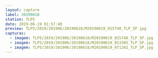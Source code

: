 ```yaml
---
layout: capture
label: 20190618
station: TLP5
date: 2019-06-19 01:57:40
preview: TLP5/2019/201906/20190618/M20190619_015740_TLP_5P.jpg
capturas:
  - imagem: TLP5/2019/201906/20190618/M20190619_015740_TLP_5P.jpg
  - imagem: TLP5/2019/201906/20190618/M20190619_023305_TLP_5P.jpg
  - imagem: TLP5/2019/201906/20190618/M20190619_071242_TLP_5P.jpg
---
```

